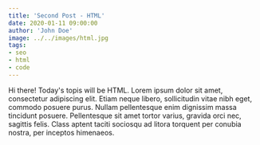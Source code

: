 ```yaml
---
title: 'Second Post - HTML'
date: 2020-01-11 09:00:00
author: 'John Doe'
image: ../../images/html.jpg
tags: 
- seo
- html
- code
---
```


Hi there! Today's topis will be HTML.
Lorem ipsum dolor sit amet, consectetur adipiscing elit. Etiam neque libero, sollicitudin vitae nibh eget, commodo posuere purus. Nullam pellentesque enim dignissim massa tincidunt posuere. Pellentesque sit amet tortor varius, gravida orci nec, sagittis felis. Class aptent taciti sociosqu ad litora torquent per conubia nostra, per inceptos himenaeos.